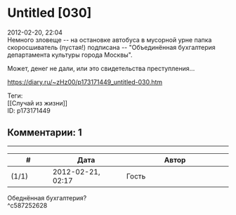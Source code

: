 Untitled [030]
==============

  
2012-02-20, 22:04  
 Немного зловеще -- на остановке автобуса в мусорной урне папка скоросшиватель (пустая!) подписана -- "Объединённая бухгалтерия департамента культуры города Москвы".   
   
 Может, денег не дали, или это свидетельства преступления...   
  
<https://diary.ru/~zHz00/p173171449_untitled-030.htm>  
  
Теги:  
[[Случай из жизни]]  
ID: p173171449  


Комментарии: 1
--------------

  


---



|         #         |              Дата              |                     Автор                     |           ID           |
| --- | --- | --- | --- |
| (1/1) | 2012-02-21, 02:17 | Гость | c587252628 |

  
 Обеднённая бухгалтерия?   
 ^c587252628